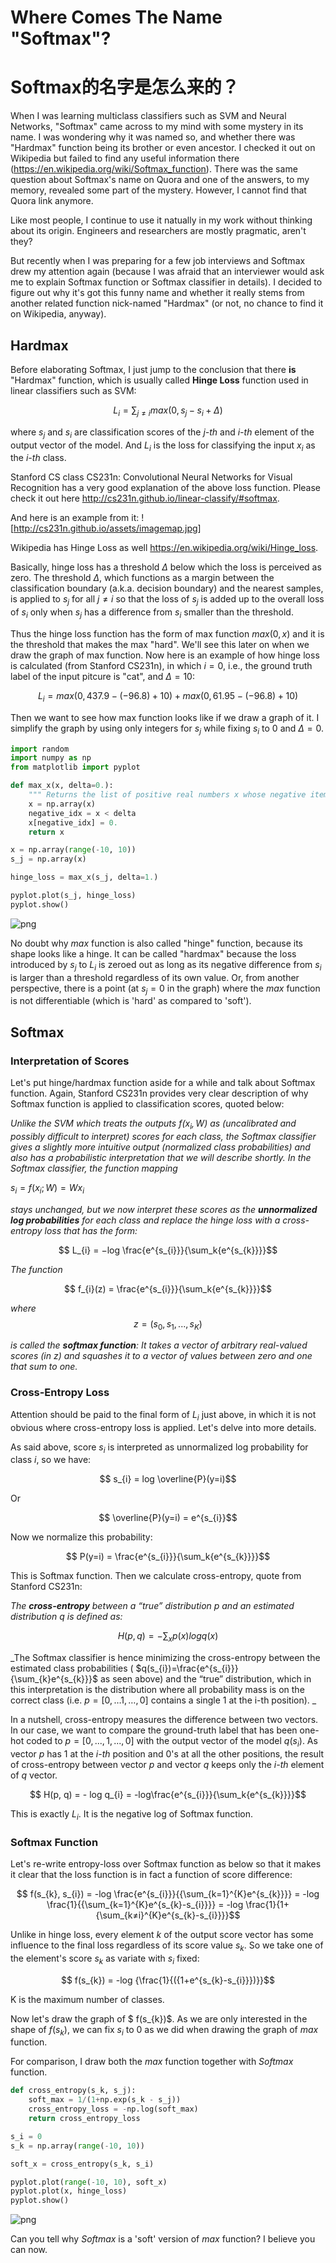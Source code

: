 
# Where Comes The Name "Softmax"?
# Softmax的名字是怎么来的？

When I was learning multiclass classifiers such as SVM and Neural Networks, "Softmax" came across to my mind with some mystery in its name. I was wondering why it was named so, and whether there was "Hardmax" function being its brother or even ancestor. I checked it out on Wikipedia but failed to find any useful information there (https://en.wikipedia.org/wiki/Softmax_function). There was the same question about Softmax's name on Quora and one of the answers, to my memory, revealed some part of the mystery. However, I cannot find that Quora link anymore.

Like most people, I continue to use it natually in my work without thinking about its origin. Engineers and researchers are mostly pragmatic, aren't they?

But recently when I was preparing for a few job interviews and Softmax drew my attention again (because I was afraid that an interviewer would ask me to explain Softmax function or Softmax classifier in details). I decided to figure out why it's got this funny name and whether it really stems from another related function nick-named "Hardmax" (or not, no chance to find it on Wikipedia, anyway).

## Hardmax
Before elaborating Softmax, I just jump to the conclusion that there **is** "Hardmax" function, which is usually called **Hinge Loss** function used in linear classifiers such as SVM:

$$ L_{i}= \sum_{j≠i}max(0,s_{j} − s_{i} + Δ) $$ 

where $s_{j}$ and $s_{i}$ are classification scores of the _j-th_ and _i-th_ element of the output vector of the model. And $L_{i}$ is the loss for classifying the input $x_{i}$ as the _i-th_ class.

Stanford CS class CS231n: Convolutional Neural Networks for Visual Recognition has a very good explanation of the above loss function. Please check it out here http://cs231n.github.io/linear-classify/#softmax.

And here is an example from it: ![http://cs231n.github.io/assets/imagemap.jpg]

Wikipedia has Hinge Loss as well https://en.wikipedia.org/wiki/Hinge_loss.

Basically, hinge loss has a threshold $\Delta$ below which the loss is perceived as zero. The threshold $\Delta$, which functions as a margin between the classification boundary (a.k.a. decision boundary) and the nearest samples, is applied to $s_{j}$ for all $j≠i$ so that the loss of $s_{j}$ is added up to the overall loss of $s_{i}$ only when $s_{j}$ has a difference from $s_{i}$ smaller than the threshold.

Thus the hinge loss function has the form of max function $max(0, x)$ and it is the threshold that makes the max "hard". We'll see this later on when we draw the graph of max function. Now here is an example of how hinge loss is calculated (from Stanford CS231n), in which $i=0$, i.e., the ground truth label of the input pitcure is "cat", and $\Delta = 10$:

$$ L_{i}=max(0,437.9-(-96.8)+10) + max(0,61.95−(-96.8)+10)$$

Then we want to see how max function looks like if we draw a graph of it. I simplify the graph by using only integers for $s_{j}$ while fixing $s_{i}$ to 0 and $\Delta = 0$.


```python
import random
import numpy as np
from matplotlib import pyplot

def max_x(x, delta=0.):
    """ Returns the list of positive real numbers x whose negative items are turned into 0. """
    x = np.array(x)
    negative_idx = x < delta
    x[negative_idx] = 0.
    return x
```


```python
x = np.array(range(-10, 10))
s_j = np.array(x)

hinge_loss = max_x(s_j, delta=1.)

pyplot.plot(s_j, hinge_loss)
pyplot.show()
```


![png](output_2_0.png)


No doubt why $max$ function is also called "hinge" function, because its shape looks like a hinge. It can be called "hardmax" because the loss introduced by $s_{j}$ to $L_{i}$ is zeroed out as long as its negative difference from $s_{i}$ is larger than a threshold regardless of its own value. Or, from another perspective, there is a point (at $s_{j}=0$ in the graph) where the $max$ function is not differentiable (which is 'hard' as compared to 'soft').

## Softmax 

### Interpretation of Scores
Let's put hinge/hardmax function aside for a while and talk about Softmax function. Again, Stanford CS231n provides very clear description of why Softmax function is applied to classification scores, quoted below:

_Unlike the SVM which treats the outputs $f(x_{i},W)$ as (uncalibrated and possibly difficult to interpret) scores for each class, the Softmax classifier gives a slightly more intuitive output (normalized class probabilities) and also has a probabilistic interpretation that we will describe shortly. In the Softmax classifier, the function mapping_

$s_{i} = f(x_{i};W)=W x_{i}$

_stays unchanged, but we now interpret these scores as the **unnormalized log probabilities** for each class and replace the hinge loss with a cross-entropy loss that has the form:_

$$ L_{i} = −log \frac{e^{s_{i}}}{\sum_k{e^{s_{k}}}}$$


_The function_

$$ f_{i}(z) = \frac{e^{s_{i}}}{\sum_k{e^{s_{k}}}}$$ 

_where_ $$ z = (s_{0}, s_{1}, ..., s_{K})$$

_is called the **softmax function**: It takes a vector of arbitrary real-valued scores (in $z$) and squashes it to a vector of values between zero and one that sum to one._

### Cross-Entropy Loss
Attention should be paid to the final form of $L_{i}$ just above, in which it is not obvious where cross-entropy loss is applied. Let's delve into more details.

As said above, score $s_{i}$ is interpreted as unnormalized log probability for class $i$, so we have:

$$ s_{i} = log \overline{P}(y=i)$$

Or

$$ \overline{P}(y=i) = e^{s_{i}}$$

Now we normalize this probability:

$$ P(y=i) = \frac{e^{s_{i}}}{\sum_k{e^{s_{k}}}}$$

This is Softmax function. Then we calculate cross-entropy, quote from Stanford CS231n:

_The **cross-entropy** between a “true” distribution p and an estimated distribution q is defined as:_

$$ H(p,q)=−\sum_{x}p(x)logq(x)$$ 

_The Softmax classifier is hence minimizing the cross-entropy between the estimated class probabilities ( $q(s_{i})=\frac{e^{s_{i}}}{\sum_{k}e^{s_{k}}}$ as seen above) and the “true” distribution, which in this interpretation is the distribution where all probability mass is on the correct class (i.e. $p=[0,…1,…,0]$ contains a single 1 at the i-th position). _

In a nutshell, cross-entropy measures the difference between two vectors. In our case, we want to compare the ground-truth label that has been one-hot coded to $p = [0, ..., 1, ..., 0]$ with the output vector of the model $q(s_{i})$. As vector $p$ has 1 at the _i-th_ position and 0's at all the other positions, the result of cross-entropy between vector $p$ and vector $q$ keeps only the _i-th_ element of $q$ vector.

$$ H(p, q) = - log q_{i} = -log\frac{e^{s_{i}}}{\sum_k{e^{s_{k}}}}$$

This is exactly $L_{i}$. It is the negative log of Softmax function.


### Softmax Function

Let's re-write entropy-loss over Softmax function as below so that it makes it clear that the loss function is in fact a function of score difference:

$$ f(s_{k}, s_{i}) = -log \frac{e^{s_{i}}}{{\sum_{k=1}^{K}e^{s_{k}}}} = -log \frac{1}{{\sum_{k=1}^{K}e^{s_{k}-s_{i}}}} = -log \frac{1}{1+{\sum_{k≠i}^{K}e^{s_{k}-s_{i}}}}$$ 

Unlike in hinge loss, every element $k$ of the output score vector has some influence to the final loss regardless of its score value $s_{k}$. So we take one of the element's score $s_{k}$ as variate with $s_{i}$ fixed:

$$ f(s_{k}) =  -log {\frac{1}{({1+e^{s_{k}-s_{i}}})}}$$

K is the maximum number of classes.

Now let's draw the graph of $ f(s_{k})$. As we are only interested in the shape of $f(s_{k})$, we can fix $s_{i}$ to 0 as we did when drawing the graph of $max$ function.

For comparison, I draw both the $max$ function together with $Softmax$ function.


```python
def cross_entropy(s_k, s_j):
    soft_max = 1/(1+np.exp(s_k - s_j))
    cross_entropy_loss = -np.log(soft_max)
    return cross_entropy_loss
```


```python
s_i = 0
s_k = np.array(range(-10, 10))

soft_x = cross_entropy(s_k, s_i)

pyplot.plot(range(-10, 10), soft_x)
pyplot.plot(x, hinge_loss)
pyplot.show()
```


![png](output_7_0.png)


Can you tell why $Softmax$ is a 'soft' version of $max$ function? I believe you can now.


```python

```
